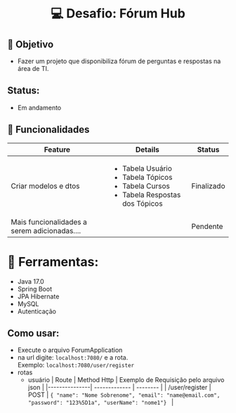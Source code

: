 # <h1 align="center"> 💻 Desafio: Fórum Hub </h1>

## 🏹 Objetivo
- Fazer um projeto que disponibiliza fórum de perguntas e respostas na área de TI.

## Status:
- Em andamento

## 🧩 Funcionalidades

| Feature  | Details | Status     | 
|---------------| ------------- | ------------ |
| Criar modelos e dtos | <ul><li>Tabela Usuário</li> <li>Tabela Tópicos </li> <li>Tabela Cursos </li> <li>Tabela Respostas dos Tópicos </li> </ul> | Finalizado |
| Mais funcionalidades a serem adicionadas....| | Pendente |

# 🔨 Ferramentas:
- Java 17.0
- Spring Boot
- JPA Hibernate
- MySQL
- Autenticação

## Como usar:
- Execute o arquivo ForumApplication
- na url digite:  ```localhost:7080/``` e a rota.</br>
  Exemplo: ```localhost:7080/user/register```
- rotas
  - usuário
    | Route  | Method Http | Exemplo de Requisição pelo arquivo json  |
    |---------------| ------------- | -------- |
    | /user/register     |  POST         | ```{ "name": "Nome Sobrenome", "email": "name@email.com", "password": "123%5D1a", "userName": "nome1"} ``` |

